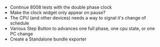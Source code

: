* Continue 8008 tests with the double phase clock
* Make the clock widget only appear on pause?
* The CPU (and other devices) needs a way to signal it's change of schedule
* Various Step Button to advances one full phase, one cpu state, or one PC change
* Create a Standalone bundle exporter
